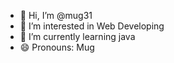 - 👋 Hi, I’m @mug31
- 👀 I’m interested in Web Developing 
- 🌱 I’m currently learning java
- 😄 Pronouns: Mug

<!---
mug31/mug31 is a ✨ special ✨ repository because its `README.md` (this file) appears on your GitHub profile.
You can click the Preview link to take a look at your changes.
--->
